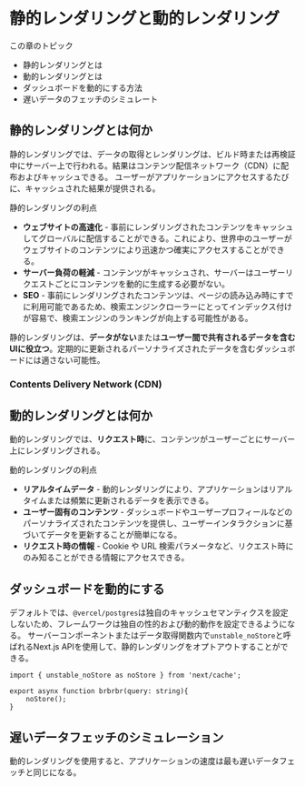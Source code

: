 # 静的レンダリングと動的レンダリング
この章のトピック
- 静的レンダリングとは
- 動的レンダリングとは
- ダッシュボードを動的にする方法
- 遅いデータのフェッチのシミュレート

## 静的レンダリングとは何か
静的レンダリングでは、データの取得とレンダリングは、ビルド時または再検証中にサーバー上で行われる。結果はコンテンツ配信ネットワーク（CDN）に配布およびキャッシュできる。
ユーザーがアプリケーションにアクセスするたびに、キャッシュされた結果が提供される。

静的レンダリングの利点
- **ウェブサイトの高速化** - 事前にレンダリングされたコンテンツをキャッシュしてグローバルに配信することができる。これにより、世界中のユーザーがウェブサイトのコンテンツにより迅速かつ確実にアクセスすることができる。
- **サーバー負荷の軽減** - コンテンツがキャッシュされ、サーバーはユーザーリクエストごとにコンテンツを動的に生成する必要がない。
- **SEO** - 事前にレンダリングされたコンテンツは、ページの読み込み時にすでに利用可能であるため、検索エンジンクローラーにとってインデックス付けが容易で、検索エンジンのランキングが向上する可能性がある。

静的レンダリングは、**データがない**または**ユーザー間で共有されるデータを含むUIに役立つ**。定期的に更新されるパーソナライズされたデータを含むダッシュボードには適さない可能性。

### Contents Delivery Network (CDN)

## 動的レンダリングとは何か
動的レンダリングでは、**リクエスト時**に、コンテンツがユーザーごとにサーバー上にレンダリングされる。

動的レンダリングの利点
- **リアルタイムデータ** - 動的レンダリングにより、アプリケーションはリアルタイムまたは頻繁に更新されるデータを表示できる。
- **ユーザー固有のコンテンツ** - ダッシュボードやユーザープロフィールなどのパーソナライズされたコンテンツを提供し、ユーザーインタラクションに基づいてデータを更新することが簡単になる。
- **リクエスト時の情報** - Cookie や URL 検索パラメータなど、リクエスト時にのみ知ることができる情報にアクセスできる。


## ダッシュボードを動的にする
デフォルトでは、`@vercel/postgres`は独自のキャッシュセマンティクスを設定しないため、フレームワークは独自の性的および動的動作を設定できるようになる。
サーバーコンポーネントまたはデータ取得関数内で`unstable_noStore`と呼ばれるNext.js APIを使用して、静的レンダリングをオプトアウトすることができる。
```
import { unstable_noStore as noStore } from 'next/cache';
```
```
export asynx function brbrbr(query: string){
    noStore();
}
```

## 遅いデータフェッチのシミュレーション
動的レンダリングを使用すると、アプリケーションの速度は最も遅いデータフェッチと同じになる。